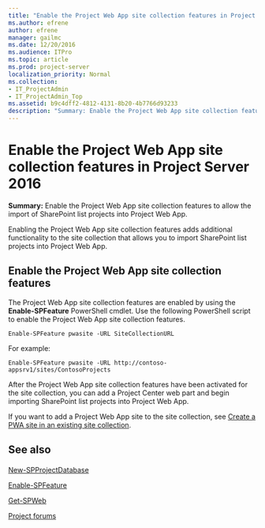```yaml
---
title: "Enable the Project Web App site collection features in Project Server 2016"
ms.author: efrene
author: efrene
manager: gailmc
ms.date: 12/20/2016
ms.audience: ITPro
ms.topic: article
ms.prod: project-server
localization_priority: Normal
ms.collection:
- IT_ProjectAdmin
- IT_ProjectAdmin_Top
ms.assetid: b9c4dff2-4812-4131-8b20-4b7766d93233
description: "Summary: Enable the Project Web App site collection features to allow the import of SharePoint list projects into Project Web App."
---
```


# Enable the Project Web App site collection features in Project Server 2016
 
 **Summary:** Enable the Project Web App site collection features to allow the import of SharePoint list projects into Project Web App.
  
Enabling the Project Web App site collection features adds additional functionality to the site collection that allows you to import SharePoint list projects into Project Web App.
  
## Enable the Project Web App site collection features
<a name="EnableTheProjectWebAppSiteCollectionFeatures"> </a>

The Project Web App site collection features are enabled by using the **Enable-SPFeature** PowerShell cmdlet. Use the following PowerShell script to enable the Project Web App site collection features.
  
```
Enable-SPFeature pwasite -URL SiteCollectionURL
```

For example:
  
```
Enable-SPFeature pwasite -URL http://contoso-appsrv1/sites/ContosoProjects

```

After the Project Web App site collection features have been activated for the site collection, you can add a Project Center web part and begin importing SharePoint list projects into Project Web App.
  
If you want to add a Project Web App site to the site collection, see [Create a PWA site in an existing site collection](create-a-pwa-site-in-an-existing-site-collection.md).
  
## See also
<a name="EnableTheProjectWebAppSiteCollectionFeatures"> </a>

#### 

[New-SPProjectDatabase](http://technet.microsoft.com/library/6eca666c-cbe8-41aa-94c5-4a8a3419fc96.aspx)
  
[Enable-SPFeature](http://technet.microsoft.com/library/9b68c192-b640-4cb8-8a92-a98008169b27.aspx)
  
[Get-SPWeb](http://technet.microsoft.com/library/9bf9284f-e3b9-439d-8a5f-74020e1eccaf.aspx)
  
[Project forums](https://social.technet.microsoft.com/Forums/en-US/category/project)

